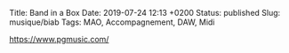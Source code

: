 Title: Band in a Box
Date: 2019-07-24 12:13 +0200
Status: published
Slug: musique/biab
Tags: MAO, Accompagnement, DAW, Midi

<https://www.pgmusic.com/>
